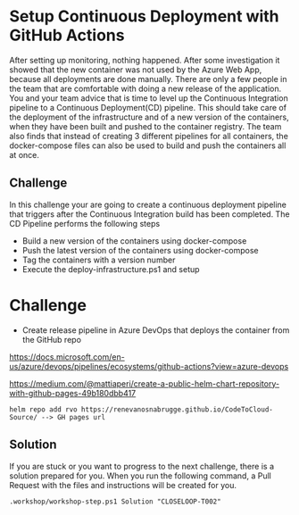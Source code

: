 # Setup Continuous Deployment with GitHub Actions

After setting up monitoring, nothing happened. After some investigation it showed that the new container was not used by the Azure Web App, because all deployments are done manually. There are only a few people in the team that are comfortable with doing a new release of the application. You and your team advice that is time to level up the Continuous Integration pipeline to a Continuous Deployment(CD) pipeline. This should take care of the deployment of the infrastructure and of a new version of the containers, when they have been built and pushed to the container registry. The team also finds that instead of creating 3 different pipelines for all containers, the docker-compose files can also be used to build and push the containers all at once.

## Challenge 

In this challenge your are going to create a continuous deployment pipeline that triggers after the Continuous Integration build has been completed. The CD Pipeline performs the following steps
* Build a new version of the containers using docker-compose
* Push the latest version of the containers using docker-compose
* Tag the containers with a version number 
* Execute the deploy-infrastructure.ps1 and setup


# Challenge

* Create release pipeline in Azure DevOps that deploys the container from the GitHub repo

https://docs.microsoft.com/en-us/azure/devops/pipelines/ecosystems/github-actions?view=azure-devops

https://medium.com/@mattiaperi/create-a-public-helm-chart-repository-with-github-pages-49b180dbb417

```
helm repo add rvo https://renevanosnabrugge.github.io/CodeToCloud-Source/ --> GH pages url
```

## Solution
If you are stuck or you want to progress to the next challenge, there is a solution prepared for you. When you run the following command, a Pull Request with the files and instructions will be created for you. 

```
.workshop/workshop-step.ps1 Solution "CLOSELOOP-T002"
```